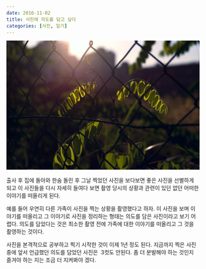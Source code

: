```yaml
---
date: 2016-11-02
title: 사진에 의도를 담고 싶다
categories: [사진, 일기]
---
```


![퇴근길에](./image-asset.jpeg)

출사 후 집에 돌아와 한숨 돌린 후 그날 찍었던 사진을 보다보면 좋은 사진을 선별하게 되고 이 사진들을 다시 자세히 들여다 보면 촬영 당시의 상황과 관련이 있던 없던 어떠한 이야기를 떠올리게 된다.

예를 들어 우연히 다른 가족이 사진을 찍는 상황을 촬영했다고 하자. 이 사진을 보며 이야기를 떠올리고 그 이야기로 사진을 정리하는 형태는 의도를 담은 사진이라고 보기 어렵다. 의도를 담았다는 것은 최소한 촬영 전에 가족에 대한 이야기를 떠올리고 그 것을 촬영하는 것이다.

사진을 본격적으로 공부하고 찍기 시작한 것이 이제 1년 정도 된다. 지금까지 찍은 사진중에 앞서 언급했던 의도를 담았던 사진은  3컷도 안된다. 좀 더 분발해야 하는 것인지 즐겨야 하는 지는 조금 더 지켜봐야 겠다.
